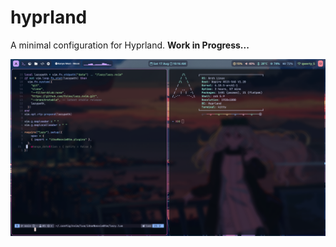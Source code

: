 # hyprland

A minimal configuration for Hyprland. **Work in Progress...**

![Screenshot](assets/ss.png)
